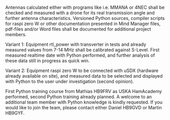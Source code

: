 Antennas calculated either with programs like i.e. MMANA or 4NEC shall be checked and measured with a drone for its real transmission angle and further antenna characteristics. 
Versioned Python sources, compiler scripts for raspi zero W or other documentation presented in Mind Manager files, pdf-files and/or Word files shall be documented for additional project members. 

Variant 1: Equipment rtl_power with transverter in tests and already measured values from 7-14 MHz shall be calibrated against S-Level. First measured realtime date with Python performed, and further analysis of these data still in progress as quick win. 

Variant 2: Equipment raspi zero W to be connected with uSDX (hardware already available on site), and measured data to be selected and displayed with Python to the user under investigation (second opinion). 

First Python training course from Mathias HB9FRV as USKA HamAcademy performed, second Python training already planned. A welcome to an additional team member with Python knowledge is kindly requested. If you would like to join the team, please contact either Daniel HB9GVD or Martin HB9GYF.    


